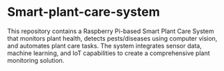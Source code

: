# Smart-plant-care-system
This repository contains a Raspberry Pi-based Smart Plant Care System that monitors plant health, detects pests/diseases using computer vision, and automates plant care tasks. The system integrates sensor data, machine learning, and IoT capabilities to create a comprehensive plant monitoring solution.
